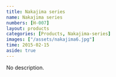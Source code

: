 ```yaml
---
title: Nakajima series
name: Nakajima series
numbers: [H-007]
layout: products
categories: [Products, Nakajima-series]
images: ["/assets/nakajima6.jpg"]
time: 2015-02-15
aside: true
---
```


No description.

